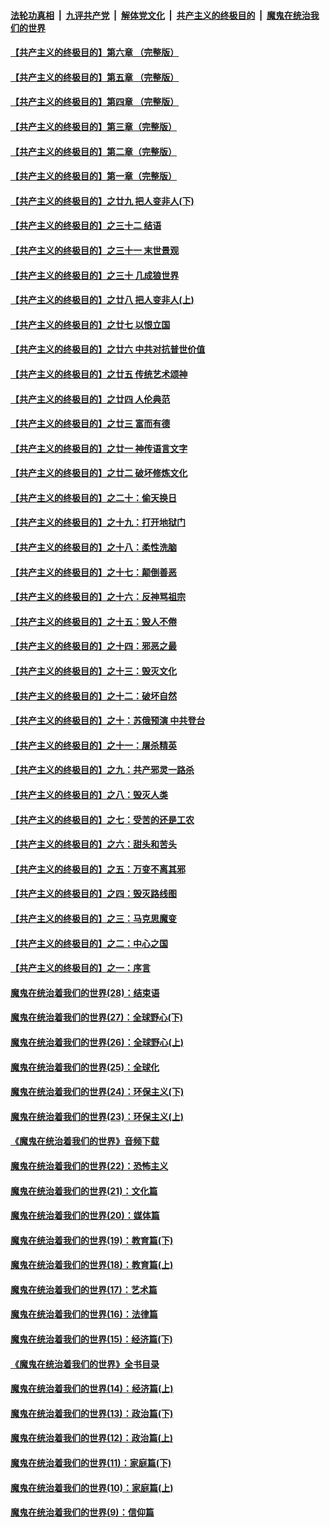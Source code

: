 ####  [法轮功真相](../../../../basic/blob/master/README.md?t=12200226) &nbsp;|&nbsp; [九评共产党](../../../../9ping.md/blob/master/README.md?t=12200226) &nbsp;|&nbsp; [解体党文化](../../../../jtdwh.md/blob/master/README.md?t=12200226)  &nbsp;|&nbsp; [共产主义的终极目的](../../../../gczydzjmd.md/blob/master/README.md?t=12200226) &nbsp;|&nbsp; [魔鬼在统治我们的世界](../../../../mgztzwmdsj.md/blob/master/README.md?t=12200226) 

#### [【共产主义的终极目的】第六章 （完整版）](../pages/nsc422/n11428913.md?t=12200226) 

#### [【共产主义的终极目的】第五章 （完整版）](../pages/nsc422/n11428912.md?t=12200226) 

#### [【共产主义的终极目的】第四章 （完整版）](../pages/nsc422/n11428907.md?t=12200226) 

#### [【共产主义的终极目的】第三章（完整版）](../pages/nsc422/n11428848.md?t=12200226) 

#### [【共产主义的终极目的】第二章（完整版）](../pages/nsc422/n11428831.md?t=12200226) 

#### [【共产主义的终极目的】第一章（完整版）](../pages/nsc422/n11417651.md?t=12200226) 

#### [【共产主义的终极目的】之廿九 把人变非人(下)](../pages/nsc422/n11344140.md?t=12200226) 

#### [【共产主义的终极目的】之三十二 结语](../pages/nsc422/n11360535.md?t=12200226) 

#### [【共产主义的终极目的】之三十一 末世景观](../pages/nsc422/n11351129.md?t=12200226) 

#### [【共产主义的终极目的】之三十 几成狼世界](../pages/nsc422/n11348280.md?t=12200226) 

#### [【共产主义的终极目的】之廿八 把人变非人(上)](../pages/nsc422/n11340492.md?t=12200226) 

#### [【共产主义的终极目的】之廿七 以恨立国](../pages/nsc422/n11336944.md?t=12200226) 

#### [【共产主义的终极目的】之廿六 中共对抗普世价值](../pages/nsc422/n11324785.md?t=12200226) 

#### [【共产主义的终极目的】之廿五 传统艺术颂神](../pages/nsc422/n11296396.md?t=12200226) 

#### [【共产主义的终极目的】之廿四 人伦典范](../pages/nsc422/n11296397.md?t=12200226) 

#### [【共产主义的终极目的】之廿三 富而有德](../pages/nsc422/n11283598.md?t=12200226) 

#### [【共产主义的终极目的】之廿一 神传语言文字](../pages/nsc422/n11263265.md?t=12200226) 

#### [【共产主义的终极目的】之廿二 破坏修炼文化](../pages/nsc422/n11245728.md?t=12200226) 

#### [【共产主义的终极目的】之二十：偷天换日](../pages/nsc422/n11238846.md?t=12200226) 

#### [【共产主义的终极目的】之十九：打开地狱门](../pages/nsc422/n11206376.md?t=12200226) 

#### [【共产主义的终极目的】之十八：柔性洗脑](../pages/nsc422/n11199994.md?t=12200226) 

#### [【共产主义的终极目的】之十七：颠倒善恶](../pages/nsc422/n11179782.md?t=12200226) 

#### [【共产主义的终极目的】之十六：反神骂祖宗](../pages/nsc422/n11166798.md?t=12200226) 

#### [【共产主义的终极目的】之十五：毁人不倦](../pages/nsc422/n11166792.md?t=12200226) 

#### [【共产主义的终极目的】之十四：邪恶之最](../pages/nsc422/n11150249.md?t=12200226) 

#### [【共产主义的终极目的】之十三：毁灭文化](../pages/nsc422/n11135227.md?t=12200226) 

#### [【共产主义的终极目的】之十二：破坏自然](../pages/nsc422/n11135214.md?t=12200226) 

#### [【共产主义的终极目的】之十：苏俄预演 中共登台](../pages/nsc422/n11118424.md?t=12200226) 

#### [【共产主义的终极目的】之十一：屠杀精英](../pages/nsc422/n11118442.md?t=12200226) 

#### [【共产主义的终极目的】之九：共产邪灵一路杀](../pages/nsc422/n11114139.md?t=12200226) 

#### [【共产主义的终极目的】之八：毁灭人类](../pages/nsc422/n11108503.md?t=12200226) 

#### [【共产主义的终极目的】之七：受苦的还是工农](../pages/nsc422/n11101809.md?t=12200226) 

#### [【共产主义的终极目的】之六：甜头和苦头](../pages/nsc422/n11096971.md?t=12200226) 

#### [【共产主义的终极目的】之五：万变不离其邪](../pages/nsc422/n11091285.md?t=12200226) 

#### [【共产主义的终极目的】之四：毁灭路线图](../pages/nsc422/n11086284.md?t=12200226) 

#### [【共产主义的终极目的】之三：马克思魔变](../pages/nsc422/n11061941.md?t=12200226) 

#### [【共产主义的终极目的】之二：中心之国](../pages/nsc422/n11047728.md?t=12200226) 

#### [【共产主义的终极目的】之一：序言](../pages/nsc422/n11086077.md?t=12200226) 

#### [魔鬼在统治着我们的世界(28)：结束语](../pages/nsc422/n10936246.md?t=12200226) 

#### [魔鬼在统治着我们的世界(27)：全球野心(下)](../pages/nsc422/n10928319.md?t=12200226) 

#### [魔鬼在统治着我们的世界(26)：全球野心(上)](../pages/nsc422/n10900318.md?t=12200226) 

#### [魔鬼在统治着我们的世界(25)：全球化](../pages/nsc422/n10788205.md?t=12200226) 

#### [魔鬼在统治着我们的世界(24)：环保主义(下)](../pages/nsc422/n10695307.md?t=12200226) 

#### [魔鬼在统治着我们的世界(23)：环保主义(上)](../pages/nsc422/n10688613.md?t=12200226) 

#### [《魔鬼在统治着我们的世界》音频下载](../pages/nsc422/n10635553.md?t=12200226) 

#### [魔鬼在统治着我们的世界(22)：恐怖主义](../pages/nsc422/n10614727.md?t=12200226) 

#### [魔鬼在统治着我们的世界(21)：文化篇](../pages/nsc422/n10597706.md?t=12200226) 

#### [魔鬼在统治着我们的世界(20)：媒体篇](../pages/nsc422/n10586579.md?t=12200226) 

#### [魔鬼在统治着我们的世界(19)：教育篇(下)](../pages/nsc422/n10564808.md?t=12200226) 

#### [魔鬼在统治着我们的世界(18)：教育篇(上)](../pages/nsc422/n10526970.md?t=12200226) 

#### [魔鬼在统治着我们的世界(17)：艺术篇](../pages/nsc422/n10499093.md?t=12200226) 

#### [魔鬼在统治着我们的世界(16)：法律篇](../pages/nsc422/n10485969.md?t=12200226) 

#### [魔鬼在统治着我们的世界(15)：经济篇(下)](../pages/nsc422/n10469975.md?t=12200226) 

#### [《魔鬼在统治着我们的世界》全书目录](../pages/nsc422/n10464261.md?t=12200226) 

#### [魔鬼在统治着我们的世界(14)：经济篇(上)](../pages/nsc422/n10457370.md?t=12200226) 

#### [魔鬼在统治着我们的世界(13)：政治篇(下)](../pages/nsc422/n10448270.md?t=12200226) 

#### [魔鬼在统治着我们的世界(12)：政治篇(上)](../pages/nsc422/n10444576.md?t=12200226) 

#### [魔鬼在统治着我们的世界(11)：家庭篇(下)](../pages/nsc422/n10440961.md?t=12200226) 

#### [魔鬼在统治着我们的世界(10)：家庭篇(上)](../pages/nsc422/n10435448.md?t=12200226) 

#### [魔鬼在统治着我们的世界(9)：信仰篇](../pages/nsc422/n10432159.md?t=12200226) 

